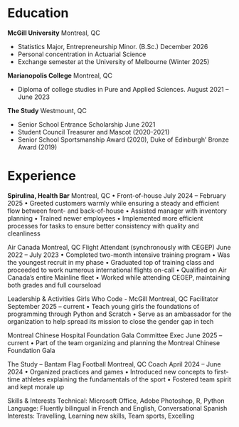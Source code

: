 # Education
**McGill University**  Montreal, QC
- Statistics Major, Entrepreneurship Minor. (B.Sc.)	December 2026
- Personal concentration in Actuarial Science
- Exchange semester at the University of Melbourne (Winter 2025)

**Marianopolis College**	Montreal, QC
- Diploma of college studies in Pure and Applied Sciences.	August 2021 – June 2023

**The Study**  Westmount, QC
- Senior School Entrance Scholarship	 June 2021
- Student Council Treasurer and Mascot (2020-2021)
- Senior School Sportsmanship Award (2020), Duke of Edinburgh’ Bronze Award (2019)

 

 
# Experience
**Spirulina, Health Bar**  Montreal, QC
• Front-of-house	July 2024 – February 2025
•	Greeted customers warmly while ensuring a steady and efficient flow between front- and back-of-house
•	Assisted manager with inventory planning
•	Trained newer employees
•	Implemented more efficient processes for tasks to ensure better consistency with quality and cleanliness

Air Canada	Montreal, QC
Flight Attendant (synchronously with CEGEP)	June 2022 – July 2023
•	Completed two-month intensive training program
•	Was the youngest recruit in my phase
•	Graduated top of training class and proceeded to work numerous international flights on-call
•	Qualified on Air Canada’s entire Mainline fleet
•	Worked while attending CEGEP, maintaining both grades and full courseload

Leadership & Activities
Girls Who Code - McGill	Montreal, QC
Facilitator	 September 2025 – current
•	Teach young girls the foundations of programming through Python and Scratch
•	Serve as an ambassador for the organization to help spread its mission to close the gender gap in tech

Montreal Chinese Hospital Foundation
Gala Committee Exec	 June 2025 – current
•	Part of the team organizing and planning the Montreal Chinese Foundation Gala

The Study – Bantam Flag Football	Montreal, QC
Coach	 April 2024 – June 2024
•	Organized practices and games
•	Introduced new concepts to first-time athletes explaining the fundamentals of the sport
•	Fostered team spirit and kept morale up

Skills & Interests
Technical: Microsoft Office, Adobe Photoshop, R, Python
Language: Fluently bilingual in French and English, Conversational Spanish
Interests: Travelling, Learning new skills, Team sports, Excelling

